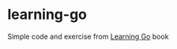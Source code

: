 # learning-go

Simple code and exercise from [Learning Go](https://www.oreilly.com/library/view/learning-go/9781492077206/) book
